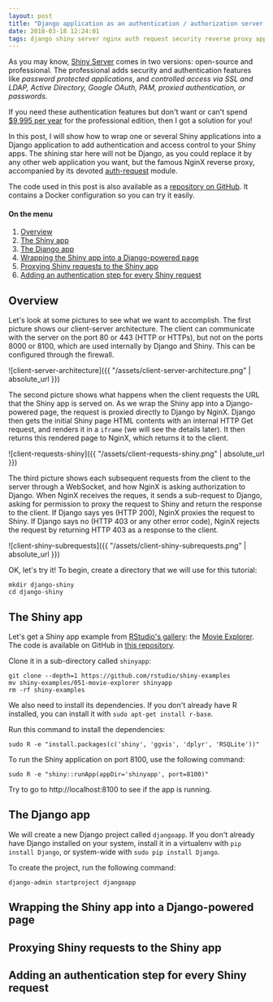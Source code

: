 ```yaml
---
layout: post
title: "Django application as an authentication / authorization server for Shiny"
date: 2018-03-18 12:24:01
tags: django shiny server nginx auth request security reverse proxy app
---
```


As you may know, [Shiny Server][] comes in two versions: open-source and
professional. The professional adds security and authentication features
like *password protected applications*, and *controlled access via SSL and LDAP,
Active Directory, Google OAuth, PAM, proxied authentication, or passwords*.

If you need these authentication features but don't want or can't spend
[$9,995 per year][] for the professional edition, then I got a solution for you!

In this post, I will show how to wrap one or several Shiny applications into
a Django application to add authentication and access control to your Shiny
apps. The shining star here will not be Django, as you could replace it by
any other web application you want, but the famous NginX reverse proxy,
accompanied by its devoted [auth-request][] module.

The code used in this post is also available as a [repository on GitHub][].
It contains a Docker configuration so you can try it easily.

[Shiny Server]: https://www.rstudio.com/products/shiny/shiny-server/
[$9,995 per year]: https://www.rstudio.com/pricing/#ShinyProPricing
[auth-request]: https://nginx.org/en/docs/http/ngx_http_auth_request_module.html
[repository on GitHub]: https://github.com/Pawamoy/docker-nginx-auth-request-django-shiny-example

#### On the menu
1. [Overview](#overview)
1. [The Shiny app](#the-shiny-app)
1. [The Django app](#the-django-app)
1. [Wrapping the Shiny app into a Django-powered page](#wrapping-the-shiny-app-into-a-django-powered-page)
1. [Proxying Shiny requests to the Shiny app](#proxying-shiny-requests-to-the-shiny-app)
1. [Adding an authentication step for every Shiny request](#adding-an-authentication-step-for-every-shiny-request)

## Overview
Let's look at some pictures to see what we want to accomplish. The first picture
shows our client-server architecture. The client can communicate with the server
on the port 80 or 443 (HTTP or HTTPs), but not on the ports 8000 or 8100, which
are used internally by Django and Shiny. This can be configured through the
firewall.

![client-server-architecture]({{ "/assets/client-server-architecture.png" | absolute_url }})

The second picture shows what happens when the client requests the URL
that the Shiny app is served on. As we wrap the Shiny app into a Django-powered
page, the request is proxied directly to Django by NginX. Django then gets the
initial Shiny page HTML contents with an internal HTTP Get request, and renders
it in a `iframe` (we will see the details later). It then returns this rendered
page to NginX, which returns it to the client.

![client-requests-shiny]({{ "/assets/client-requests-shiny.png" | absolute_url }})

The third picture shows each subsequent requests from the client to the server
through a WebSocket, and how NginX is asking authorization to Django. When NginX
receives the reques, it sends a sub-request to Django, asking for permission
to proxy the request to Shiny and return the response to the client. If Django
says yes (HTTP 200), NginX proxies the request to Shiny. If Django says no
(HTTP 403 or any other error code), NginX rejects the request by returning
HTTP 403 as a response to the client.

![client-shiny-subrequests]({{ "/assets/client-shiny-subrequests.png" | absolute_url }})

OK, let's try it! To begin, create a directory that we will use for this
tutorial:

```
mkdir django-shiny
cd django-shiny
```

## The Shiny app
Let's get a Shiny app example from [RStudio's gallery][]: the [Movie Explorer][].
The code is available on GitHub in [this repository][].

[RStudio's gallery]: https://shiny.rstudio.com/gallery/
[Movie Explorer]: https://shiny.rstudio.com/gallery/movie-explorer.html
[this repository]: https://github.com/rstudio/shiny-examples/tree/master/051-movie-explorer

Clone it in a sub-directory called `shinyapp`:

```
git clone --depth=1 https://github.com/rstudio/shiny-examples
mv shiny-examples/051-movie-explorer shinyapp
rm -rf shiny-examples
```

We also need to install its dependencies. If you don't already have R installed,
you can install it with `sudo apt-get install r-base`.

Run this command to install the dependencies:

```
sudo R -e "install.packages(c('shiny', 'ggvis', 'dplyr', 'RSQLite'))"
```

To run the Shiny application on port 8100, use the following command:

```
sudo R -e "shiny::runApp(appDir='shinyapp', port=8100)"
```

Try to go to http://localhost:8100 to see if the app is running.

## The Django app
We will create a new Django project called `djangoapp`. If you don't already have
Django installed on your system, install it in a virtualenv with
`pip install Django`, or system-wide with `sudo pip install Django`.

To create the project, run the following command:

```
django-admin startproject djangoapp
```

## Wrapping the Shiny app into a Django-powered page

## Proxying Shiny requests to the Shiny app

## Adding an authentication step for every Shiny request
